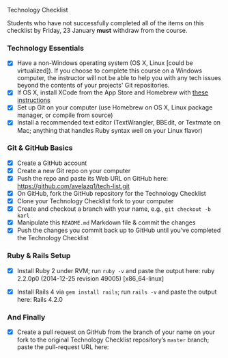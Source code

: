 Technology Checklist

Students who have not successfully completed all of the items on this checklist by Friday, 23 January **must** withdraw from the course.

### Technology Essentials

- [X] Have a non-Windows operating system (OS X, Linux [could be virtualized]). If you choose to complete this course on a Windows computer, the instructor will not be able to help you with any tech issues beyond the contents of your projects' Git repositories.
- [X] If OS X, install XCode from the App Store and Homebrew with [these instructions](http://brew.sh/#install)
- [X] Set up Git on your computer (use Homebrew on OS X, Linux package manager, or compile from source)
- [X] Install a recommended text editor (TextWrangler, BBEdit, or Textmate on Mac; anything that handles Ruby syntax well on your Linux flavor)

### Git & GitHub Basics
- [X] Create a GitHub account
- [X] Create a new Git repo on your computer
- [X] Push the repo and paste its Web URL on GitHub here: https://github.com/avelazq1/tech-list.git
- [X] On GitHub, fork the GitHub repository for the Technology Checklist
- [X] Clone your Technology Checklist fork to your computer
- [X] Create and checkout a branch with your name, e.g., `git checkout -b karl`
- [X] Manipulate this `README.md` Markdown file & commit the changes
- [X] Push the changes you commit back up to GitHub until you’ve completed the Technology Checklist

### Ruby & Rails Setup
- [X] Install Ruby 2 under RVM; run `ruby -v` and paste the output here: ruby 2.2.0p0 (2014-12-25 revision 49005) [x86_64-linux]

- [X] Install Rails 4 via `gem install rails`; run `rails -v` and paste the output here: Rails 4.2.0

### And Finally
- [X] Create a pull request on GitHub from the branch of your name on your fork to the original Technology Checklist repository’s `master` branch; paste the pull-request URL here:
